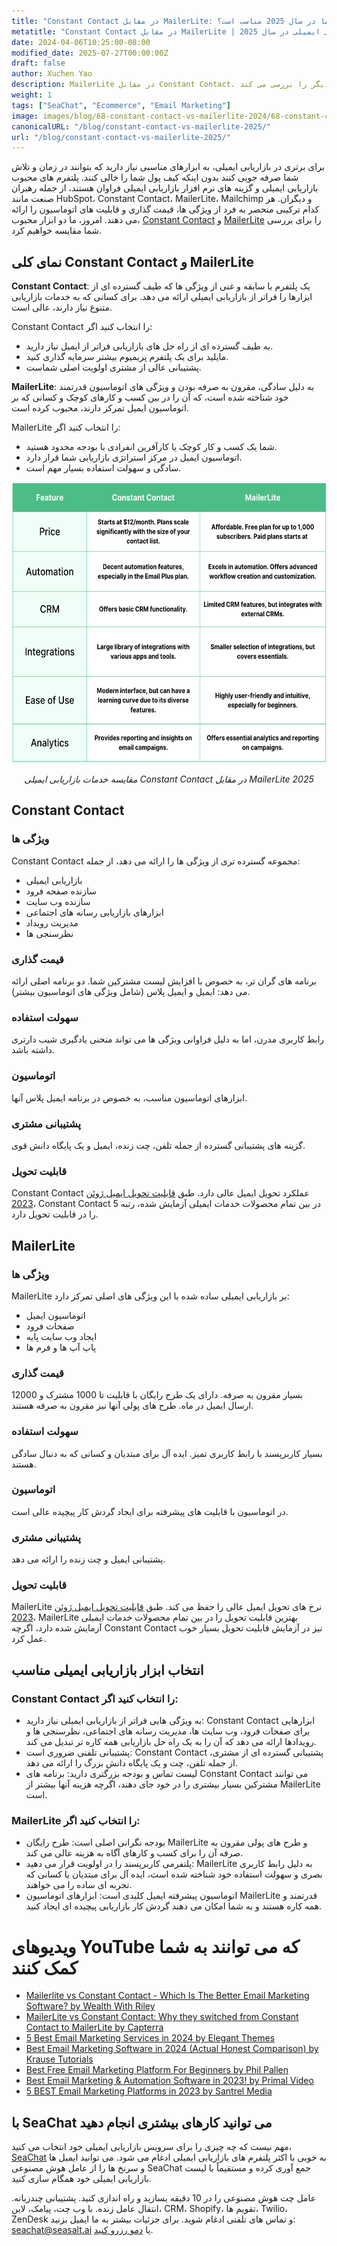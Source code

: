 ```yaml
---
title: "Constant Contact در مقابل MailerLite: کدام سرویس بازاریابی ایمیلی برای شما در سال 2025 مناسب است؟"
metatitle: "Constant Contact در مقابل MailerLite | بازاریابی ایمیلی در سال 2025"
date: 2024-04-06T10:25:00-08:00
modified_date: 2025-07-27T00:00:00Z
draft: false
author: Xuchen Yao
description: MailerLite در مقابل Constant Contact، کدام سرویس ایمیل برای شما مناسب است؟ مقایسه عمیق ما ویژگی ها، قیمت گذاری و موارد دیگر را بررسی می کند.
weight: 1
tags: ["SeaChat", "Ecommerce", "Email Marketing"]
image: images/blog/68-constant-contact-vs-mailerlite-2024/68-constant-contact-vs-mailerlite-2024.jpg
canonicalURL: "/blog/constant-contact-vs-mailerlite-2025/"
url: "/blog/constant-contact-vs-mailerlite-2025/"
---
```


برای برتری در بازاریابی ایمیلی، به ابزارهای مناسبی نیاز دارید که بتوانند در زمان و تلاش شما صرفه جویی کنند بدون اینکه کیف پول شما را خالی کنند. پلتفرم های محبوب بازاریابی ایمیلی و گزینه های نرم افزار بازاریابی ایمیلی فراوان هستند، از جمله رهبران صنعت مانند HubSpot، Constant Contact، MailerLite، Mailchimp و دیگران. هر کدام ترکیبی منحصر به فرد از ویژگی ها، قیمت گذاری و قابلیت های اتوماسیون را ارائه می دهند. امروز، ما دو ابزار محبوب، [Constant Contact](https://www.constantcontact.com/) و [MailerLite](https://www.mailerlite.com/) را برای بررسی شما مقایسه خواهیم کرد.


## نمای کلی Constant Contact و MailerLite

**Constant Contact**: یک پلتفرم با سابقه و غنی از ویژگی ها که طیف گسترده ای از ابزارها را فراتر از بازاریابی ایمیلی ارائه می دهد. برای کسانی که به خدمات بازاریابی متنوع نیاز دارند، عالی است.

Constant Contact را انتخاب کنید اگر:

- به طیف گسترده ای از راه حل های بازاریابی فراتر از ایمیل نیاز دارید.
- مایلید برای یک پلتفرم پریمیوم بیشتر سرمایه گذاری کنید.
- پشتیبانی عالی از مشتری اولویت اصلی شماست.



**MailerLite**: به دلیل سادگی، مقرون به صرفه بودن و ویژگی های اتوماسیون قدرتمند خود شناخته شده است، که آن را در بین کسب و کارهای کوچک و کسانی که بر اتوماسیون ایمیل تمرکز دارند، محبوب کرده است.

MailerLite را انتخاب کنید اگر:

- شما یک کسب و کار کوچک یا کارآفرین انفرادی با بودجه محدود هستید.
- اتوماسیون ایمیل در مرکز استراتژی بازاریابی شما قرار دارد.
- سادگی و سهولت استفاده بسیار مهم است.

<center>
<img height="450px" src="/images/blog/68-constant-contact-vs-mailerlite-2024/constant-contact-and-mailerlite-email-marketing-service-comparison-2024.png" alt="مقایسه خدمات بازاریابی ایمیلی Constant Contact در مقابل MailerLite 2025"/>

*مقایسه خدمات بازاریابی ایمیلی Constant Contact در مقابل MailerLite 2025*
</center>

## Constant Contact

### ویژگی ها

Constant Contact مجموعه گسترده تری از ویژگی ها را ارائه می دهد، از جمله:
- بازاریابی ایمیلی
- سازنده صفحه فرود
- سازنده وب سایت
- ابزارهای بازاریابی رسانه های اجتماعی
- مدیریت رویداد
- نظرسنجی ها

### قیمت گذاری
برنامه های گران تر، به خصوص با افزایش لیست مشترکین شما. دو برنامه اصلی ارائه می دهد: ایمیل و ایمیل پلاس (شامل ویژگی های اتوماسیون بیشتر).

### سهولت استفاده

رابط کاربری مدرن، اما به دلیل فراوانی ویژگی ها می تواند منحنی یادگیری شیب دارتری داشته باشد.

### اتوماسیون

ابزارهای اتوماسیون مناسب، به خصوص در برنامه ایمیل پلاس آنها.

### پشتیبانی مشتری

گزینه های پشتیبانی گسترده از جمله تلفن، چت زنده، ایمیل و یک پایگاه دانش قوی.

### قابلیت تحویل

Constant Contact عملکرد تحویل ایمیل عالی دارد. طبق [قابلیت تحویل ایمیل ژوئن 2023](https://www.emailtooltester.com/en/blog/email-deliverability-june-2023/)، Constant Contact در بین تمام محصولات خدمات ایمیلی آزمایش شده، رتبه 5 را در قابلیت تحویل دارد.


## MailerLite

### ویژگی ها

MailerLite بر بازاریابی ایمیلی ساده شده با این ویژگی های اصلی تمرکز دارد:
- اتوماسیون ایمیل
- صفحات فرود
- ایجاد وب سایت پایه
- پاپ آپ ها و فرم ها


### قیمت گذاری

بسیار مقرون به صرفه. دارای یک طرح رایگان با قابلیت تا 1000 مشترک و 12000 ارسال ایمیل در ماه. طرح های پولی آنها نیز مقرون به صرفه هستند.

### سهولت استفاده

بسیار کاربرپسند با رابط کاربری تمیز. ایده آل برای مبتدیان و کسانی که به دنبال سادگی هستند.

### اتوماسیون

در اتوماسیون با قابلیت های پیشرفته برای ایجاد گردش کار پیچیده عالی است.

### پشتیبانی مشتری

پشتیبانی ایمیل و چت زنده را ارائه می دهد.

### قابلیت تحویل

MailerLite نرخ های تحویل ایمیل عالی را حفظ می کند. طبق [قابلیت تحویل ایمیل ژوئن 2023](https://www.emailtooltester.com/en/blog/email-deliverability-june-2023/)، MailerLite بهترین قابلیت تحویل را در بین تمام محصولات خدمات ایمیلی آزمایش شده دارد، اگرچه Constant Contact نیز در آزمایش قابلیت تحویل بسیار خوب عمل کرد.


## انتخاب ابزار بازاریابی ایمیلی مناسب

### Constant Contact را انتخاب کنید اگر:

- به ویژگی هایی فراتر از بازاریابی ایمیلی نیاز دارید: Constant Contact ابزارهایی برای صفحات فرود، وب سایت ها، مدیریت رسانه های اجتماعی، نظرسنجی ها و رویدادها ارائه می دهد که آن را به یک راه حل بازاریابی همه کاره تر تبدیل می کند.
- پشتیبانی تلفنی ضروری است: Constant Contact پشتیبانی گسترده ای از مشتری، از جمله تلفن، چت و یک پایگاه دانش بزرگ را ارائه می دهد.
- لیست تماس و بودجه بزرگتری دارید: برنامه های Constant Contact می توانند مشترکین بسیار بیشتری را در خود جای دهند، اگرچه هزینه آنها بیشتر از MailerLite است.

### MailerLite را انتخاب کنید اگر:

- بودجه نگرانی اصلی است: طرح رایگان MailerLite و طرح های پولی مقرون به صرفه آن را برای کسب و کارهای آگاه به هزینه عالی می کند.
- پلتفرمی کاربرپسند را در اولویت قرار می دهید: MailerLite به دلیل رابط کاربری بصری و سهولت استفاده خود شناخته شده است، ایده آل برای مبتدیان یا کسانی که تجربه ای ساده را می خواهند.
- اتوماسیون پیشرفته ایمیل کلیدی است: ابزارهای اتوماسیون MailerLite قدرتمند و همه کاره هستند و به شما امکان می دهند گردش کار بازاریابی پیچیده ای ایجاد کنید.



# ویدیوهای YouTube که می توانند به شما کمک کنند

- [Mailerlite vs Constant Contact - Which Is The Better Email Marketing Software? by Wealth With Riley](https://www.youtube.com/watch?v=lkCq2nnlKp4)
- [MailerLite vs Constant Contact: Why they switched from Constant Contact to MailerLite by Capterra](https://www.youtube.com/watch?v=owy1hqS12B4)
- [5 Best Email Marketing Services in 2024 by Elegant Themes](https://www.youtube.com/watch?v=FWxgafQAiUI)
- [Best Email Marketing Software in 2024 (Actual Honest Comparison) by Krause Tutorials](https://www.youtube.com/watch?v=HM-FxC1jbJ4)
- [Best Free Email Marketing Platform For Beginners by Phil Pallen](https://www.youtube.com/watch?v=aDXsec1WIcM)
- [Best Email Marketing & Automation Software in 2023! by Primal Video](https://www.youtube.com/watch?v=ue64tBgnagA)
- [5 BEST Email Marketing Platforms in 2023 by Santrel Media](https://www.youtube.com/watch?v=GvyNW2njcGE)

## با SeaChat می توانید کارهای بیشتری انجام دهید

مهم نیست که چه چیزی را برای سرویس بازاریابی ایمیلی خود انتخاب می کنید، [SeaChat](https://chat.seasalt.ai/?utm_source=blog) به خوبی با اکثر پلتفرم های بازاریابی ایمیلی ادغام می شود. می توانید ایمیل ها و سرنخ ها را از عامل هوش مصنوعی SeaChat جمع آوری کرده و مستقیماً با لیست بازاریابی ایمیلی خود همگام سازی کنید.

عامل چت هوش مصنوعی را در 10 دقیقه بسازید و راه اندازی کنید. پشتیبانی چندزبانه. انتقال عامل زنده. با وب چت، پیامک، لاین، CRM، Shopify، تقویم ها، Twilio، ZenDesk و تماس های تلفنی ادغام شوید. برای جزئیات بیشتر به ما ایمیل بزنید: [seachat@seasalt.ai](mailto:seameet@seasalt.ai) یا [دمو رزرو کنید](https://meetings.hubspot.com/seasalt-ai/seasalt-meeting).
